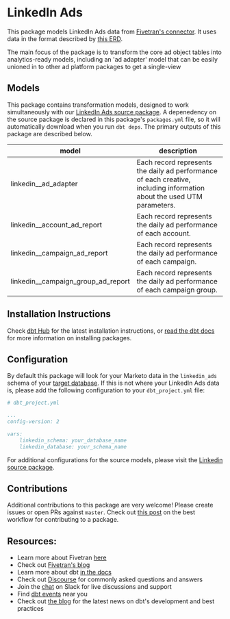# LinkedIn Ads 

This package models LinkedIn Ads data from [Fivetran's connector](https://fivetran.com/docs/applications/linkedin-ads). It uses data in the format described by [this ERD](https://docs.google.com/presentation/d/1nwR5efra1p3S1uOwUgU9Wdx7WBKXE7onxNDffK0IpgM/edit#slide=id.g311502b468_5_443).

The main focus of the package is to transform the core ad object tables into analytics-ready models, including an 'ad adapter' model that can be easily unioned in to other ad platform packages to get a single-view 

## Models

This package contains transformation models, designed to work simultaneously with our [LinkedIn Ads source package](https://github.com/fivetran/dbt_linkedin_source). A depenedency on the source package is declared in this package's `packages.yml` file, so it will automatically download when you run `dbt deps`. The primary outputs of this package are described below.

| **model**                          | **description**                                                                                                        |
| ---------------------------------- | ---------------------------------------------------------------------------------------------------------------------- |
| linkedin__ad_adapter               | Each record represents the daily ad performance of each creative, including information about the used UTM parameters. |
| linkedin__account_ad_report        | Each record represents the daily ad performance of each account.                                                       |
| linkedin__campaign_ad_report       | Each record represents the daily ad performance of each campaign.                                                      |
| linkedin__campaign_group_ad_report | Each record represents the daily ad performance of each campaign group.                                                |

## Installation Instructions
Check [dbt Hub](https://hub.getdbt.com/) for the latest installation instructions, or [read the dbt docs](https://docs.getdbt.com/docs/package-management) for more information on installing packages.

## Configuration
By default this package will look for your Marketo data in the `linkedin_ads` schema of your [target database](https://docs.getdbt.com/docs/running-a-dbt-project/using-the-command-line-interface/configure-your-profile). If this is not where your LinkedIn Ads data is, please add the following configuration to your `dbt_project.yml` file:

```yml
# dbt_project.yml

...
config-version: 2

vars:
    linkedin_schema: your_database_name
    linkedin_database: your_schema_name 
```

For additional configurations for the source models, please visit the [Linkedin source package](https://github.com/fivetran/dbt_linkedin_source).

## Contributions

Additional contributions to this package are very welcome! Please create issues
or open PRs against `master`. Check out 
[this post](https://discourse.getdbt.com/t/contributing-to-a-dbt-package/657) 
on the best workflow for contributing to a package.

## Resources:
- Learn more about Fivetran [here](https://fivetran.com/docs)
- Check out [Fivetran's blog](https://fivetran.com/blog)
- Learn more about dbt [in the docs](https://docs.getdbt.com/docs/introduction)
- Check out [Discourse](https://discourse.getdbt.com/) for commonly asked questions and answers
- Join the [chat](http://slack.getdbt.com/) on Slack for live discussions and support
- Find [dbt events](https://events.getdbt.com) near you
- Check out [the blog](https://blog.getdbt.com/) for the latest news on dbt's development and best practices

